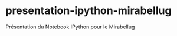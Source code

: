 presentation-ipython-mirabellug
===============================

Présentation du Notebook IPython pour le Mirabellug
